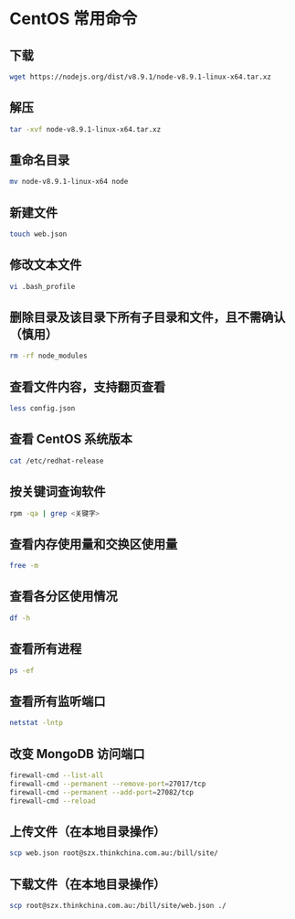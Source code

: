 # CentOS 常用命令

## 下载

```bash
wget https://nodejs.org/dist/v8.9.1/node-v8.9.1-linux-x64.tar.xz
```

## 解压

```bash
tar -xvf node-v8.9.1-linux-x64.tar.xz
```

## 重命名目录

```bash
mv node-v8.9.1-linux-x64 node
```

## 新建文件

```bash
touch web.json
```

## 修改文本文件

```bash
vi .bash_profile
```

## 删除目录及该目录下所有子目录和文件，且不需确认（慎用）

```bash
rm -rf node_modules
```

## 查看文件内容，支持翻页查看

```bash
less config.json
```

## 查看 CentOS 系统版本

```bash
cat /etc/redhat-release
```

## 按关键词查询软件

```bash
rpm -qa | grep <关键字>
```

## 查看内存使用量和交换区使用量

```bash
free -m
```

## 查看各分区使用情况

```bash
df -h
```

## 查看所有进程

```bash
ps -ef
```

## 查看所有监听端口

```bash
netstat -lntp
```

## 改变 MongoDB 访问端口

```bash
firewall-cmd --list-all
firewall-cmd --permanent --remove-port=27017/tcp
firewall-cmd --permanent --add-port=27082/tcp
firewall-cmd --reload
```

## 上传文件（在本地目录操作）

```bash
scp web.json root@szx.thinkchina.com.au:/bill/site/
```

## 下载文件（在本地目录操作）

```bash
scp root@szx.thinkchina.com.au:/bill/site/web.json ./
```
